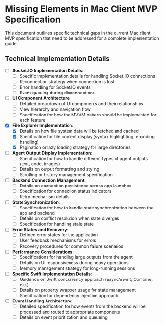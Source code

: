 # Missing Elements in Mac Client MVP Specification

This document outlines specific technical gaps in the current Mac client MVP specification that need to be addressed for a complete implementation guide.

## Technical Implementation Details

- [ ] **Socket.IO Implementation Details**:
  - [ ] Specific implementation details for handling Socket.IO connections
  - [ ] Reconnection strategy when connection is lost
  - [ ] Error handling for Socket.IO events
  - [ ] Event queuing during disconnections

- [ ] **UI Component Architecture**:
  - [ ] Detailed breakdown of UI components and their relationships
  - [ ] View hierarchy and navigation flow
  - [ ] Specification for how the MVVM pattern should be implemented for each feature

- [x] **File Explorer Implementation**:
  - [x] Details on how file system data will be fetched and cached
  - [x] Specification for file content display (syntax highlighting, encoding handling)
  - [x] Pagination or lazy loading strategy for large directories

- [ ] **Agent Output Display Implementation**:
  - [ ] Specification for how to handle different types of agent outputs (text, code, images)
  - [ ] Details on output formatting and styling
  - [ ] Scrolling or history management specification

- [ ] **Backend Connection Management**:
  - [ ] Details on connection persistence across app launches
  - [ ] Specification for connection status indicators
  - [ ] Retry mechanism details

- [ ] **State Synchronization**:
  - [ ] Specification for how to handle state synchronization between the app and backend
  - [ ] Details on conflict resolution when state diverges
  - [ ] Specification for handling stale state

- [ ] **Error States and Recovery**:
  - [ ] Defined error states for the application
  - [ ] User feedback mechanisms for errors
  - [ ] Recovery procedures for common failure scenarios

- [ ] **Performance Considerations**:
  - [ ] Specifications for handling large outputs from the agent
  - [ ] Details on UI responsiveness during heavy operations
  - [ ] Memory management strategy for long-running sessions

- [ ] **Specific Swift Implementation Details**:
  - [ ] Guidance on Swift concurrency approach (async/await, Combine, etc.)
  - [ ] Details on property wrapper usage for state management
  - [ ] Specification for dependency injection approach

- [ ] **Event Handling Architecture**:
  - [ ] Detailed specification for how events from the backend will be processed and routed to appropriate components
  - [ ] Details on event prioritization and queueing